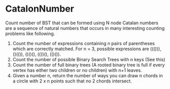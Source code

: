 # CatalonNumber
Count number of BST that can be formed using N node
Catalan numbers are a sequence of natural numbers that occurs in many interesting counting problems like following.
1) Count the number of expressions containing n pairs of parentheses which are correctly matched. For n = 3, possible expressions are ((())), ()(()), ()()(), (())(), (()()).
2) Count the number of possible Binary Search Trees with n keys (See this)
3) Count the number of full binary trees (A rooted binary tree is full if every vertex has either two children or no children) with n+1 leaves.
4) Given a number n, return the number of ways you can draw n chords in a circle with 2 x n points such that no 2 chords intersect.
